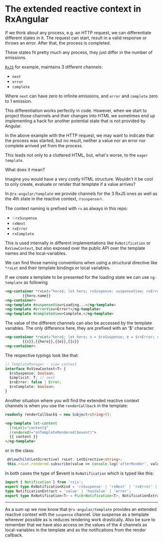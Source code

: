 # The extended reactive context in RxAngular

If we think about any process, e.g. an HTTP request, we can differentiate different states in it. 
The request can start, result in a valid response or throws an error. After that, the process is completed.

These states fit pretty much any process, they just differ in the number of emissions.

[`RxJS`](http://www.rxjs.dev) for example, maintains 3 different channels:
- `next`
- `error`
- `complete` 

Where `next` can have zero to infinite emissions, and `error` and `complete` zero to 1 emission.

This differentiation works perfectly in code. However, when we start to project those channels and their changes into HTML
we sometimes end up implementing a hack for another potential state that is not provided by Angular.
 
In the above example with the HTTP request, we may want to indicate that the process was started, 
but no result, neither a value nor an error nor complete arrived yet from the process.

This leads not only to a cluttered HTML, but, what's worse, to the `eager template`.

What does it mean?  

Imagine you would have a very costly HTML structure. 
Wouldn't it be cool to only create, evaluate or render that template if a value arrives?

In `@rx-angular/template` we provide channels for the 3 RxJS ones as well as the 4th state in the reactive context, 🔥`suspense`🔥.

The context naming is prefixed with `rx` as always in this repo:
- 💡`rxSuspense`
- `rxNext`
- `rxError`
- `rxComplete`

This is used internally in different implementations like `RxNotification` or `RxViewContext`, 
but also exposed over the public API over the template names and the local-variables. 

We can find those naming conventions when using a structural directive like `*rxLet` and their 
template bindings or local variables.

If we create a template to be presented for the loading state we can use `ng-template` as following 
```html
<ng-container *rxLet="hero$; let hero; rxSuspense: suspenseView; rxError: errorView; rxComplete: completeView">
        {{hero.name}}
<ng-container>
<ng-template #suspenseView>Loading...</ng-template>
<ng-template #errorView>Error!</ng-template>
<ng-template #completeView>Complete.</ng-template>
```

The value of the different channels can also be accessed by the template variables. 
The only difference here, they are prefixed with an '$' character.
```html
<ng-container *rxLet="hero$; let hero; s = $rxSuspense; e = $rxError; c = $rxComplete">
        {{s}},{{hero}},{{e}},{{c}}
<ng-container>
```

The respective typings look like that:
```typescript
// TemplateManager - view context
interface RxViewContext<T> {
  $rxSuspense: boolean;
  $implicit: T; // next
  $rxError: false | Error;
  $rxComplete: boolean;
}
```

Another situation where you will find the extended reactive context channels is when you use the `renderCallback` in the template: 

```typescript
readonly renderCallback$ = new Subject<string>();
```

```html
<ng-template let-content
  [rxLet]="content$"
  (rendered)="onTemplateRendered($event)">
  {{ content }}
</ng-template>
```

or in the class:

```typescript
 @ViewChild(LetDirective) rxLet: LetDirective<string>;
 this.rxLet.rendered.subscribe(value => console.log('afterRender', value));
```

In both cases the type of $event is `RxNotification` which is typed like this:

```typescript
import { Notification } from 'rxjs';
export type RxNotificationKind = 'rxSuspense' | 'rxNext' | 'rxError' | 'rxComplete';
type NotificationExtract = 'value' | 'hasValue' | 'error';
export type RxNotification<T> = Pick<Notification<T>, NotificationExtract> & { kind: RxNotificationKind };
```

---

As a sum up we now know that `@rx-angular/template` provides an extended reactive context with the `suspense` channel.
Use suspense as a template wherever possible as is reduces rendering work drastically. 
Also be sure to remember that we have also access on the values of the 4 channels as local-variables in the template and as the notifications from the render callback. 
